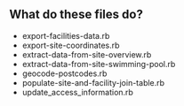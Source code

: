 ## What do these files do?

* export-facilities-data.rb
* export-site-coordinates.rb
* extract-data-from-site-overview.rb
* extract-data-from-site-swimming-pool.rb
* geocode-postcodes.rb
* populate-site-and-facility-join-table.rb
* update_access_information.rb